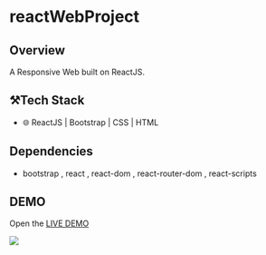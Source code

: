 # reactWebProject

## Overview

A Responsive Web built on ReactJS.


## ⚒️Tech Stack

- 🌐 ReactJS | Bootstrap | CSS | HTML


## Dependencies 

- bootstrap , react , react-dom , react-router-dom , react-scripts


## DEMO

Open the <a href="https://reactwebproject.netlify.app/" target="_blank">LIVE DEMO</a><br/>


<img src="demo.gif">





